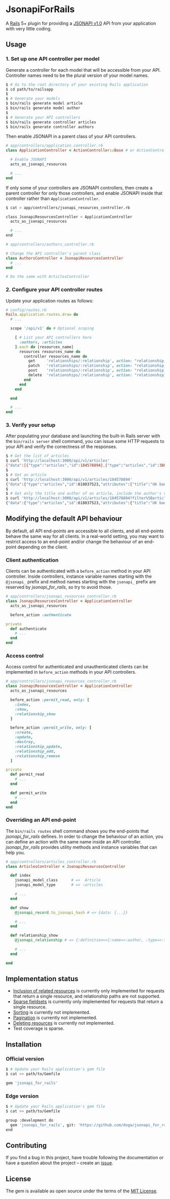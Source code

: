 # JsonapiForRails
A [Rails](http://rubyonrails.org/) 5+ plugin for providing a [JSONAPI v1.0](http://jsonapi.org/format/1.0/) API from your application with very little coding.

## Usage

### 1. Set up one API controller per model

Generate a controller for each model that will be accessible from your API. Controller names need to be the plural version of your model names.

```bash
$ # Go to the root directory of your existing Rails application
$ cd path/to/railsapp
$
$ # Generate your models
$ bin/rails generate model article
$ bin/rails generate model author
$
$ # Generate your API controllers
$ bin/rails generate controller articles
$ bin/rails generate controller authors
```

Then enable JSONAPI in a parent class of your API controllers. 

```ruby
# app/controllers/application_controller.rb
class ApplicationController < ActionController::Base # or ActionController::API

  # Enable JSONAPI
  acts_as_jsonapi_resources

  # ...
end
```

If only some of your controllers are JSONAPI controllers, then create a parent controller for only those controllers, and enable JSONAPI inside that controller rather than `ApplicationController`. 

```bash
$ cat > app/controllers/jsonapi_resources_controller.rb

class JsonapiResourcesController < ApplicationController
  acts_as_jsonapi_resources

  # ...
end
```

```ruby
# app/controllers/authors_controller.rb

# Change the API controller's parent class
class AuthorsController < JsonapiResourcesController
  # ...
end

# Do the same with ArticlesController
```

### 2. Configure your API controller routes
Update your application routes as follows:

```ruby
# config/routes.rb
Rails.application.routes.draw do
  # ...

  scope '/api/v1' do # Optional scoping

    [ # List your API controllers here
      :authors, :articles
    ].each do |resources_name|
      resources resources_name do
        controller resources_name do
          get     'relationships/:relationship', action: "relationship_show"
          patch   'relationships/:relationship', action: "relationship_update"
          post    'relationships/:relationship', action: "relationship_add"
          delete  'relationships/:relationship', action: "relationship_remove"
        end
      end
    end

  end

  # ...
end

```

### 3. Verify your setup
After populating your database and launching the built-in Rails server with the `bin/rails server` shell command, you can issue some HTTP requests to your API and verify the correctness of the responses.

```bash
$ # Get the list of articles
$ curl 'http://localhost:3000/api/v1/articles'
{"data":[{"type":"articles","id":184578894},{"type":"articles","id":388548390},{"type":"articles","id":618037523},{"type":"articles","id":994552601}]}
$
$ # Get an article
$ curl 'http://localhost:3000/api/v1/articles/184578894'
{"data":{"type":"articles","id":618037523,"attributes":{"title":"UK bank pay and bonuses in the spotlight as results season starts","content":"The pay deals handed to the bosses of Britain’s biggest banks will be in focus ...","created_at":"2016-02-22T16:57:43.401Z","updated_at":"2016-02-22T16:57:43.401Z"},"relationships":{"author":{"data":{"type":"authors","id":1023487079}}}}}
$
$ # Get only the title and author of an article, include the author's name
$ curl 'http://localhost:3000/api/v1/articles/184578894?filter%5Barticles%5D=title,author;include=author;filter%5Bauthors%5D=name'
{"data":{"type":"articles","id":618037523,"attributes":{"title":"UK bank pay and bonuses in the spotlight as results season starts"},"relationships":{"author":{"data":{"type":"authors","id":1023487079}}}},"include":[{"data":{"type":"authors","id":1023487079,"attributes":{"name":"..."},"relationships":{}}}]}

```

## Modifying the default API behaviour
By default, all API end-points are accessible to all clients, and all end-points behave the same way for all clients. In a real-world setting, you may want to restrict access to an end-point and/or change the behaviour of an end-point depending on the client. 

### Client authentication
Clients can be authenticated with a `before_action` method in your API controller. Inside controllers, instance variable names starting with the `@jsonapi_` prefix and method names starting with the `jsonapi_` prefix are reserved by *jsonapi_for_rails*, so try to avoid those.

```ruby
# app/controllers/jsonapi_resources_controller.rb
class JsonapiResourcesController < ApplicationController
  acts_as_jsonapi_resources

  before_action :authenticate

private
  def authenticate
    # ...
  end
end
```

### Access control
Access control for authenticated and unauthenticated clients can be implemented in `before_action` methods in your API controllers.

```ruby
# app/controllers/jsonapi_resources_controller.rb
class JsonapiResourcesController < ApplicationController
  acts_as_jsonapi_resources

  before_action :permit_read, only: [
    :index,
    :show,
    :relationship_show
  ]

  before_action :permit_write, only: [
    :create, 
    :update, 
    :destroy,
    :relationship_update,
    :relationship_add,
    :relationship_remove
  ]

private
  def permit_read
    # ...
  end

  def permit_write
    # ...
  end
end
```

### Overriding an API end-point
The `bin/rails routes` shell command shows you the end-points that *jsonapi_for_rails* defines. In order to change the behaviour of an action, you can define an action with the same name inside an API controller. *jsonapi_for_rails* provides utility methods and instance variables that can help you.

```ruby
# app/controllers/articles_controller.rb
class ArticlesController < JsonapiResourcesController 

  def index
    jsonapi_model_class      # =>  Article
    jsonapi_model_type       # => :articles

    # ...
  end

  def show
    @jsonapi_record.to_jsonapi_hash # => {data: {...}}

    # ...
  end

  def relationship_show
    @jsonapi_relationship # => {:definition=>{:name=>:author, :type=>:to_one, :receiver=>{:type=>:authors, :class=>Author}}

    # ...
  end

end
```

## Implementation status
* [Inclusion of related resources](http://jsonapi.org/format/1.0/#fetching-includes) is currently only implemented for requests that return a single resource, and relationship paths are not supported. 
* [Sparse fieldsets](http://jsonapi.org/format/1.0/#fetching-sparse-fieldsets) is currently only implemented for requests that return a single resource. 
* [Sorting](http://jsonapi.org/format/1.0/#fetching-sorting) is currently not implemented.
* [Pagination](http://jsonapi.org/format/1.0/#fetching-pagination) is currently not implemented.
* [Deleting resources](http://jsonapi.org/format/1.0/#crud-deleting) is currently not implemented.
* Test coverage is sparse.

## Installation

### Official version

```bash
$ # Update your Rails application's gem file
$ cat >> path/to/Gemfile

gem 'jsonapi_for_rails'
```

### Edge version

```bash
$ # Update your Rails application's gem file
$ cat >> path/to/Gemfile

group :development do
  gem 'jsonapi_for_rails', git: 'https://github.com/doga/jsonapi_for_rails.git'
end
```

## Contributing
If you find a bug in this project, have trouble following the documentation or have a question about the project – create an [issue](https://github.com/doga/jsonapi_for_rails/issues).

## License
The gem is available as open source under the terms of the [MIT License](http://opensource.org/licenses/MIT).
